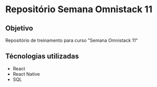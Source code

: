# Repositório Semana Omnistack 11

## Objetivo
Repositório de treinamento para curso "Semana Omnistack 11"

## Técnologias utilizadas
- React
- React Native
- SQL


